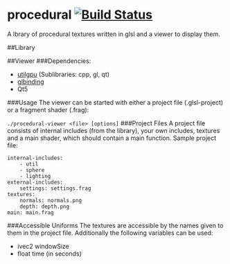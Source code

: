 # procedural [![Build Status](https://travis-ci.org/simonkrogmann/procedural.svg?branch=master)](https://travis-ci.org/simonkrogmann/procedural)
A lbrary of procedural textures written in glsl and a viewer to display them.

##Library

##Viewer
###Dependencies:
* [utilgpu](https://github.com/simonkrogmann/utilgpu) (Sublibraries: cpp, gl, qt)
* [glbinding](https://github.com/cginternals/glbinding)
* Qt5

###Usage
The viewer can be started with either a project file (.glsl-project) or a fragment shader (.frag):

`./procedural-viewer <file> [options]`
###Project Files
A project file consists of internal includes (from the library), your own includes, textures and a main shader, which should contain a main function.
Sample project file:
```
internal-includes:
    - util
    - sphere
    - lighting
external-includes:
    settings: settings.frag
textures:
    normals: normals.png
    depth: depth.png
main: main.frag
```
###Accessible Uniforms
The textures are accessible by the names given to them in the project file. Additionally the following variables can be used:
* ivec2 windowSize
* float time (in seconds)
